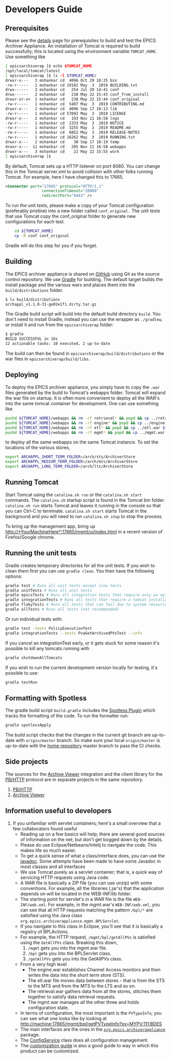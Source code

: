 # Developers Guide

## Prerequisites

Please see the [details](./details#system-requirements) page for
prerequisites to build and test the EPICS Archiver Appliance. An
installation of Tomcat is required to build successfully; this is
located using the environment variable `TOMCAT_HOME`. Use something like

``` bash
[ epicsarchiverap ]$ echo $TOMCAT_HOME
/opt/local/tomcat/latest
[ epicsarchiverap ]$ ls -l $TOMCAT_HOME/
drwxr-x---   3 mshankar cd  4096 Oct 29 18:25 bin
-rw-r-----   1 mshankar cd 19182 May  3  2019 BUILDING.txt
drwx------   3 mshankar cd   254 Jul 29 14:41 conf
drwx------   2 mshankar cd   238 May 22 15:43 conf_from_install
drwxr-xr-x+  2 mshankar cd   238 May 22 15:44 conf_original
-rw-r-----   1 mshankar cd  5407 May  3  2019 CONTRIBUTING.md
drwxr-x---   2 mshankar cd  4096 Sep 17 18:13 lib
-rw-r-----   1 mshankar cd 57092 May  3  2019 LICENSE
drwxr-x---   2 mshankar cd   193 Nov 11 16:58 logs
-rw-r-----   1 mshankar cd  2333 May  3  2019 NOTICE
-rw-r-----   1 mshankar cd  3255 May  3  2019 README.md
-rw-r-----   1 mshankar cd  6852 May  3  2019 RELEASE-NOTES
-rw-r-----   1 mshankar cd 16262 May  3  2019 RUNNING.txt
drwxr-x---   2 mshankar cd    30 Sep 17 18:19 temp
drwxr-x---  11 mshankar cd   205 Nov 11 16:58 webapps
drwxr-x---   3 mshankar cd    22 May 22 15:55 work
[ epicsarchiverap ]$
```

By default, Tomcat sets up a HTTP listener on port 8080. You can change
this in the Tomcat server.xml to avoid collision with other folks
running Tomcat. For example, here I have changed this to 17665.

```xml
<Connector port="17665" protocol="HTTP/1.1"
                connectionTimeout="20000" 
                redirectPort="8443" />
```

To run the unit tests, please make a copy of your Tomcat configuration
(preferably pristine) into a new folder called `conf_original.` The unit
tests that use Tomcat copy the conf_original folder to generate new
configurations for each test.

```bash
    cd ${TOMCAT_HOME}
    cp -R conf conf_original
```

Gradle will do this step for you if you forget.

## Building

The EPICS archiver appliance is shared on
[GitHub](https://github.com/slacmshankar/epicsarchiverap) using Git as
the source control repository. We use [Gradle](http://gradle.org/) for
building. The default target builds the install package and the various
wars and places them into the `build/distributions` folder.

``` bash
$ ls build/distributions
archappl_v1.1.0-31-ge02e1f1.dirty.tar.gz
```

The Gradle build script will build into the default build directory
`build`. You don\'t need to install Gradle, instead you can use the
wrapper as `./gradlew`, or install it and run from the `epicsarchiverap`
folder:

``` bash
$ gradle
BUILD SUCCESSFUL in 16s
12 actionable tasks: 10 executed, 2 up-to-date
```

The build can then be found in `epicsarchiverap/build/distributions` or
the war files in `epicsarchiverap/build/libs`.

## Deploying

To deploy the EPICS archiver appliance, you simply have to copy the
`.war` files generated by the build to Tomcat\'s webapps folder. Tomcat
will expand the war file on startup. It is often more convenient to
deploy all the WAR\'s into the same tomcat container for development.
One can use something like

```bash
pushd ${TOMCAT_HOME}/webapps && rm -rf retrieval* && popd && cp ../retrieval.war ${TOMCAT_HOME}/webapps
pushd ${TOMCAT_HOME}/webapps && rm -rf engine* && popd && cp ../engine.war ${TOMCAT_HOME}/webapps
pushd ${TOMCAT_HOME}/webapps && rm -rf etl* && popd && cp ../etl.war ${TOMCAT_HOME}/webapps
pushd ${TOMCAT_HOME}/webapps && rm -rf mgmt* && popd && cp ../mgmt.war ${TOMCAT_HOME}/webapps
```

to deploy all the same webapps on the same Tomcat instance. To set the
locations of the various stores,

```bash
export ARCHAPPL_SHORT_TERM_FOLDER=/arch/sts/ArchiverStore
export ARCHAPPL_MEDIUM_TERM_FOLDER=/arch/mts/ArchiverStore
export ARCHAPPL_LONG_TERM_FOLDER=/arch/lts/ArchiverStore
```

## Running Tomcat

Start Tomcat using the `catalina.sh run` or the `catalina.sh start`
commands. The `catalina.sh` startup script is found in the Tomcat bin
folder. `catalina.sh run` starts Tomcat and leaves it running in the
console so that you can Ctrl-C to terminate. `catalina.sh start` starts
Tomcat in the background and you will need to run `catalina.sh stop` to
stop the process.

To bring up the management app, bring up
<http://*YourMachineHere*:17665/mgmt/ui/index.html> in a recent
version of Firefox/Google chrome.

## Running the unit tests

Gradle creates temporary directories for all the unit tests. If you wish
to clean them first you can use `gradle clean`. You then have the
following options:

```bash
gradle test # Runs all unit tests except slow tests
gradle unitTests # Runs all unit tests
gradle epicsTests # Runs all integration tests that require only an epics installation
gradle integrationTests # Runs all tests that require a tomcat installation and optionally an epics installation
gradle flakyTests # Runs all tests that can fail due to system resources
gradle allTests # Runs all tests (not recommended)
```

Or run individual tests with:

```bash
gradle test -tests PolicyExecutionTest
gradle integrationTests --tests PvaGetArchivedPVsTest --info
```

If you cancel an integrationTest early, or it gets stuck for some reason
it\'s possible to kill any tomcats running with

```bash
gradle shutdownAllTomcats
```

If you wish to run the current development version locally for testing,
it\'s possible to use:

```bash
gradle testRun
```

## Formatting with Spotless

The gradle build script `build.gradle` includes the [Spotless Plugin](https://github.com/diffplug/spotless) 
which tracks the
formatting of the code. To run the formatter run:

```bash
gradle spotlessApply
```

The build script checks that the changes in the current git branch are
up-to-date with `origin/master` branch. So make sure your local
`origin/master` is up-to-date with the [home repository](https://github.com/slacmshankar/epicsarchiverap) master
branch to pass the CI checks.

## Side projects

The sources for the [Archive Viewer](sysadmin/archiveviewer) integration and
the client library for the [PB/HTTP](developer/pb_pbraw) protocol are in
separate projects in the same repository.

1. [PB/HTTP](https://github.com/slacmshankar/epicsarchiverap_pbrawclient/)
2. [Archive Viewer](https://github.com/slacmshankar/epicsarchiverap_archiveviewer/)

## Information useful to developers

1. If you unfamiliar with servlet containers; here\'s a small overview
    that a few collaborators found useful
    - Reading up on a few basics will help; there are several good
        sources of information on the net; but don\'t get bogged down by
        the details.
    - Please do use Eclipse/Netbeans/Intelij to navigate the code.
        This makes life so much easier.
    - To get a quick sense of what a class/interface does, you can use
        the [javadoc](api/index.html). Some attempts have been made to
        have some Javadoc in most classes and all interfaces
    - We use Tomcat purely as a servlet container; that is, a quick
        way of servicing HTTP requests using Java code.
    - A WAR file is basically a ZIP file (you can use unzip) with some
        conventions. For example, all the libraries (.jar\'s) that the
        application depends on will be located in the WEB-INF/lib
        folder.
    - The starting point for servlet\'s in a WAR file is the file
        `WEB-INF/web.xml`. For example, in the mgmt.war\'s
        `WEB-INF/web.xml`, you can see that all HTTP requests matching
        the pattern `/bpl/*` are satisfied using the Java class
        `org.epics.archiverappliance.mgmt.BPLServlet`.
    - If you navigate to this class in Eclipse, you\'ll see that it is
        basically a registry of BPLActions.
    - For example, the HTTP request, `/mgmt/bpl/getAllPVs` is
        satisfied using the `GetAllPVs` class. Breaking this down,
        1. `/mgmt` gets you into the mgmt.war file.
        2. `/bpl` gets you into the BPLServlet class.
        3. `/getAllPVs` gets you into the GetAllPVs class.
    - From a very high level
        - The engine.war establishes Channel Access monitors and then
            writes the data into the short term store (STS).
        - The etl.war file moves data between stores - that is from
            the STS to the MTS and from the MTS to the LTS and so on.
        - The retrieval.war gathers data from all the stores, stitches
            them together to satisfy data retrieval requests.
        - The mgmt.war manages all the other three and holds
            configuration state.
    - In terms of configuration, the most important is the
        `PVTypeInfo`; you can see what one looks like by looking at
        <http://machine:17665/mgmt/bpl/getPVTypeInfo?pv=MYPV:111:BDES>
    - The main interfaces are the ones in the
        [`org.epics.archiverappliance`](api/org/epics/archiverappliance/package-summary.html)
        package.
    - The
        [ConfigService](api/org/epics/archiverappliance/config/ConfigService.html)
        class does all configuration management.
    - The [customization guide](../sysadmin/customization) is also a good
        guide to way in which this product can be customized.
